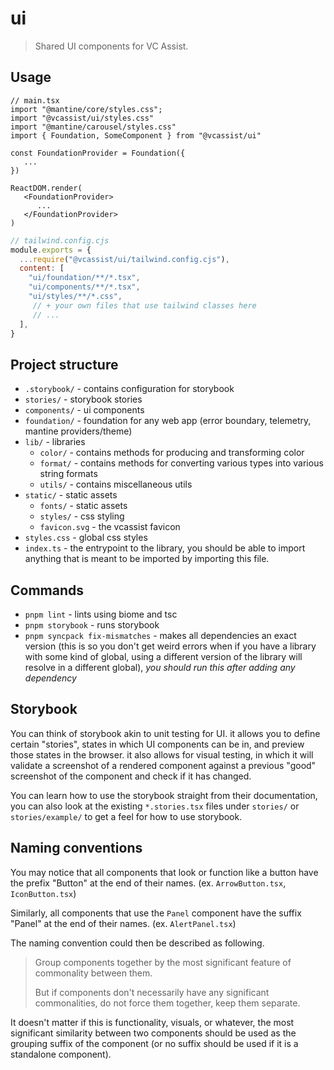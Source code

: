 # ui

> Shared UI components for VC Assist.

## Usage

```tsx
// main.tsx
import "@mantine/core/styles.css";
import "@vcassist/ui/styles.css"
import "@mantine/carousel/styles.css"
import { Foundation, SomeComponent } from "@vcassist/ui"

const FoundationProvider = Foundation({
   ...
})

ReactDOM.render(
   <FoundationProvider>
      ...
   </FoundationProvider>
)
```

```js
// tailwind.config.cjs
module.exports = {
  ...require("@vcassist/ui/tailwind.config.cjs"),
  content: [
    "ui/foundation/**/*.tsx",
    "ui/components/**/*.tsx",
    "ui/styles/**/*.css",
     // + your own files that use tailwind classes here
     // ...
  ],
}
```

## Project structure

- `.storybook/` - contains configuration for storybook
- `stories/` - storybook stories
- `components/` - ui components
- `foundation/` - foundation for any web app (error boundary, telemetry, mantine providers/theme)
- `lib/` - libraries
   - `color/` - contains methods for producing and transforming color
   - `format/` - contains methods for converting various types into various string formats
   - `utils/` - contains miscellaneous utils
- `static/` - static assets
   - `fonts/` - static assets
   - `styles/` - css styling
   - `favicon.svg` - the vcassist favicon
- `styles.css` - global css styles
- `index.ts` - the entrypoint to the library, you should be able to import anything that is meant to be imported by importing this file.

## Commands

- `pnpm lint` - lints using biome and tsc
- `pnpm storybook` - runs storybook
- `pnpm syncpack fix-mismatches` - makes all dependencies an exact version (this is so you don't get weird errors when if you have a library with some kind of global, using a different version of the library will resolve in a different global), *you should run this after adding any dependency*

## Storybook

You can think of storybook akin to unit testing for UI. it allows you to define certain "stories", states in which UI components can be in, and preview those states in the browser. it also allows for visual testing, in which it will validate a screenshot of a rendered component against a previous "good" screenshot of the component and check if it has changed.

You can learn how to use the storybook straight from their documentation, you can also look at the existing `*.stories.tsx` files under `stories/` or `stories/example/` to get a feel for how to use storybook.

## Naming conventions

You may notice that all components that look or function like a button have the prefix "Button" at the end of their names. (ex. `ArrowButton.tsx`, `IconButton.tsx`)

Similarly, all components that use the `Panel` component have the suffix "Panel" at the end of their names. (ex. `AlertPanel.tsx`)

The naming convention could then be described as following.

> Group components together by the most significant feature of commonality between them.
>
> But if components don't necessarily have any significant commonalities, do not force them together, keep them separate.

It doesn't matter if this is functionality, visuals, or whatever, the most significant similarity between two components should be used as the grouping suffix of the component (or no suffix should be used if it is a standalone component).

